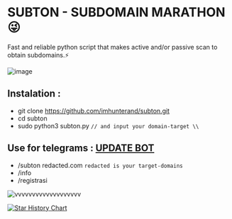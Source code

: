 # SUBTON - SUBDOMAIN MARATHON 😜
Fast and reliable python script that makes active and/or passive scan to obtain subdomains.⚡


![image](https://user-images.githubusercontent.com/109766416/182905362-68bb99d2-a5fc-4163-a9b7-a1f2ef0b4e75.png)

## Instalation :
  * git clone https://github.com/imhunterand/subton.git
  * cd subton
  * sudo python3 subton.py ``// and input your domain-target \\``

## Use for telegrams : [UPDATE BOT](https://t.me/subton_bot)
  * /subton redacted.com ``redacted is your target-domains`` 
  * /info
  * /registrasi
  
![vvvvvvvvvvvvvvvvvvv](https://user-images.githubusercontent.com/109766416/183224655-f52b5052-f29c-49ec-ba13-637ef49a81b1.gif)


[![Star History Chart](https://api.star-history.com/svg?repos=imhunterand/subton&type=Date)](https://star-history.com/#imhunterand/subton&Date)
